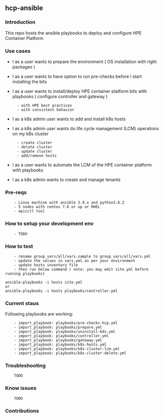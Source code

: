 ## hcp-ansible

### Introduction
This repo hosts the ansible playbooks to deploy and configure HPE Container Platform

### Use cases
  - I as a user wants to prepare the environment ( OS installation with right packages )
  - I as a user wants to have option to run pre-checks before I start installing the bits
  - I as a user wants to install/deploy HPE container platform bits with playbooks ( configure controller and gateway )

          - with HPE best practices
          - with consistent behavior
  - I as a k8s admin user wants to add and install k8s hosts
  - I as a k8s admin user wants do life cycle management (LCM) operations on my k8s cluster
  
          - create cluster
          - delete cluster
          - update cluster
          - add/remove hosts
  - I as a user wants to automate the LCM of the HPE container platform with playbooks
  - I as a k8s admin wants to create and manage tenants

### Pre-reqs
        - Linux machine with ansible 2.9.x and python3.8.2
        - 5 nodes with centos 7.6 or up or RHEL
        - epicctl tool
### How to setup your development env
        - TODO
### How to test
        - rename group_vars/all/vars.sample to group_vars/all/vars.yml
        - update the values in vars.yml as per your environment
        - update hosts inventory file
        - then run below command ( note: you may edit site.yml before running playbooks)
```
ansible-playbooks -i hosts site.yml
or
ansible-playbooks -i hosts playbooks/controller.yml
```
### Current staus

Following playbooks are working:

        - import_playbook: playbooks/pre-checks-hcp.yml
        - import_playbook: playbooks/prepare.yml
        - import_playbook: playbooks/uninstall-bds.yml
        - import_playbook: playbooks/controller.yml
        - import_playbook: playbooks/gateway.yml
        - import_playbook: playbooks/k8s-hosts.yml
        - import_playbook: playbooks/k8s-cluster-lcm.yml
        - import_playbook: playbooks/k8s-cluster-delete.yml

### Troubleshooting
        TODO
### Know issues
        TODO

### Contributions



